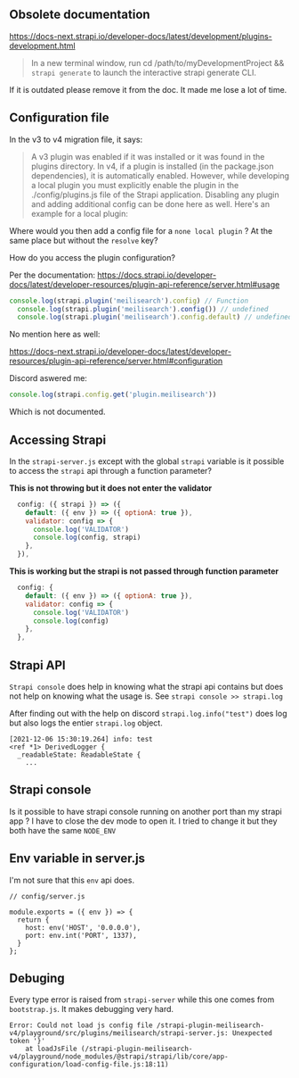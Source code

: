 ## Obsolete documentation

https://docs-next.strapi.io/developer-docs/latest/development/plugins-development.html

> In a new terminal window, run cd /path/to/myDevelopmentProject && `strapi generate` to launch the interactive strapi generate CLI.

If it is outdated please remove it from the doc. It made me lose a lot of time.


## Configuration file

In the v3 to v4 migration file, it says:

> A v3 plugin was enabled if it was installed or it was found in the plugins directory. In v4, if a plugin is installed (in the package.json dependencies), it is automatically enabled. However, while developing a local plugin you must explicitly enable the plugin in the ./config/plugins.js file of the Strapi application. Disabling any plugin and adding additional config can be done here as well. Here's an example for a local plugin:

Where would you then add a config file for a `none local plugin` ? At the same place but without the `resolve` key?

How do you access the plugin configuration?

Per the documentation: https://docs.strapi.io/developer-docs/latest/developer-resources/plugin-api-reference/server.html#usage
```js
console.log(strapi.plugin('meilisearch').config) // Function
  console.log(strapi.plugin('meilisearch').config()) // undefined
  console.log(strapi.plugin('meilisearch').config.default) // undefined
```

No mention here as well:

https://docs-next.strapi.io/developer-docs/latest/developer-resources/plugin-api-reference/server.html#configuration

Discord aswered me:

```js
console.log(strapi.config.get('plugin.meilisearch'))
```

Which is not documented.

## Accessing Strapi

In the `strapi-server.js` except with the global `strapi` variable is it possible to access the `strapi` api through a function parameter?


**This is not throwing but it does not enter the validator**
```js
  config: ({ strapi }) => ({
    default: ({ env }) => ({ optionA: true }),
    validator: config => {
      console.log('VALIDATOR')
      console.log(config, strapi)
    },
  }),
```

**This is working but the strapi is not passed through function parameter**

```js
  config: {
    default: ({ env }) => ({ optionA: true }),
    validator: config => {
      console.log('VALIDATOR')
      console.log(config)
    },
  },
```

## Strapi API

`Strapi console` does help in knowing what the strapi api contains but does not help on knowing what the usage is. See `strapi console >> strapi.log`


After finding out with the help on discord
`strapi.log.info("test")` does log but also logs the entier `strapi.log` object.

```
[2021-12-06 15:30:19.264] info: test
<ref *1> DerivedLogger {
  _readableState: ReadableState {
    ...
```

## Strapi console

Is it possible to have strapi console running on another port than my strapi app ? I have to close the dev mode to open it. I tried to change it but they both have the same `NODE_ENV`


## Env variable in server.js

I'm not sure that this `env` api does.
```
// config/server.js

module.exports = ({ env }) => {
  return {
    host: env('HOST', '0.0.0.0'),
    port: env.int('PORT', 1337),
  }
};

```

## Debuging

Every type error is raised from `strapi-server` while this one comes from `bootstrap.js`. It makes debugging very hard.

```
Error: Could not load js config file /strapi-plugin-meilisearch-v4/playground/src/plugins/meilisearch/strapi-server.js: Unexpected token '}'
    at loadJsFile (/strapi-plugin-meilisearch-v4/playground/node_modules/@strapi/strapi/lib/core/app-configuration/load-config-file.js:18:11)
```
